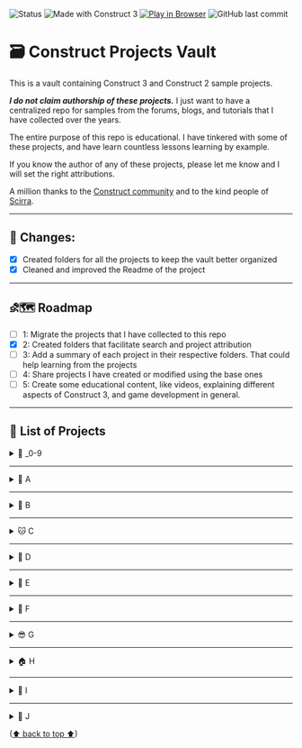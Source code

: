<a id="readme-top"></a>

![Status](https://img.shields.io/badge/status-under--development-yellow)
![Made with Construct 3](https://img.shields.io/badge/built%20with-Construct%203-blue?logo=construct3)
[![Play in Browser](https://img.shields.io/badge/Play--Now-Browser-green?logo=google-chrome&logoColor=white)](https://<your-username>.github.io/WordGame/)
![GitHub last commit](https://img.shields.io/github/last-commit/hielo777/ConstructVault)

# 🗃️ Construct Projects Vault

This is a vault containing Construct 3 and Construct 2 sample projects.

***I do not claim authorship of these projects.***  I just want to have a centralized repo for  samples from the forums, blogs, and tutorials that I have collected over the years.

The entire purpose of this repo is educational. I have tinkered with some of these projects, and have learn countless lessons learning by example.

If you know the author of any of these projects, please let me know and I will set the right attributions.

A million thanks to the [Construct community](https://www.construct.net/en/forum) and to the kind people of [Scirra](https://www.construct.net/en).

***

## 🔀 Changes:
- [x] Created folders for all the projects to keep the vault better organized
- [x] Cleaned and improved the Readme of the project

***

## ⛐🗺️ Roadmap

- [ ] 1: Migrate the projects that I have collected to this repo
- [x] 2: Created folders that facilitate search and project attribution
- [ ] 3: Add a summary of each project in their respective folders. That could help learning from the projects
- [ ] 4: Share projects I have created or modified using the base ones
- [ ] 5: Create some educational content, like videos, explaining different aspects of Construct 3, and game development in general.

***

## 📝 List of Projects

<details>
<summary> 🔢 _0-9</summary>

- _Generate-Level-Map-Loop.c3p
- _Grenade-top-view-r379.c3p
- _Laser-Gun-r3682.c3p
- _Move-2-player-Rope-r4162.c3p
- _Rotate-Object-r3682.c3p
- _Spawn-Tower-Final.c3p
- _Warp-Hero-RPG-Sample.c3p
- _Weapon-Orbit-r397.c3p
- 2d3dcam (3).c3p
- 2d3dcam_Test (1).c3p
- 2d3dcam_Test.c3p
- 3D Shooter with mouse.c3p
- 3D Shooter without mouse.c3p
- 3d_box_and_wedge_collsion_response (1).c3p
- 3d_box_and_wedge_collsion_response.c3p
- 3d_card_flip.c3p
- 3dobjectwalking.c3p
- 8Direction_Gamepad.c3p
- 1999Carolina_SF.c3p

<p align="right">(<a href="#readme-top">⬆  back to top  ⬆</a>)</p>
</details>

***

<details>
<summary>🍎 A</summary>

- arch_3dmesh.c3p
- arrayVariables.c3p
- ASCII_Art.c3p
- audio-worklets.c3p
- AutoFill_collisionMap.c3p

<p align="right">(<a href="#readme-top">⬆  back to top  ⬆</a>)</p>
</details>

***

<details>
<summary>🏀 B</summary>

- Battle ship.c3p
- BendSprite.c3p
- bezier.c3p
- biters (1).c3p
- biters.c3p
- BitmapToTilemap.c3p
- BlockPuzzle2.c3p
- BitmapToTilemap v02.c3p
- boulderDash2.c3p
- BOX_switch_position.c3p

<p align="right">(<a href="#readme-top">⬆  back to top  ⬆</a>)</p>
</details>

***

<details>
<summary>🐱 C</summary>

- Canvas_FloodFill.c3p
- Car lanes.c3p
- cardflip.c3p
- CardGame2PlayersC3.c3p
- carrace.c3p
- ceilingSlopes.c3p
- CentralRandomIsland.c3p
- chain_stiffness.c3p
- ChainLightning.c3p
- Color.c3p
- ColorOverlay2.c3p
- ColorPickerTextbox.c3p
- ContainersAndFamilies.c3p
- Copy of Dino Turret.c3p
- cube_roll.c3p
- CurvedWires.c3p
- CutImage_JigsawPuzzle.c3p
- cycle_through_family.c3p

<p align="right">(<a href="#readme-top">⬆  back to top  ⬆</a>)</p>
</details>

***

<details>
<summary>🐶 D</summary>

- dead worlds without the chatgpt stuff.c3p
- dead worlds.c3p
- DISCO VOLADOR.c3p
- DrawPathAndMoveAlongIt (1).c3p
- DrawPathAndMoveAlongIt.c3p
- DungeonWallMarkers-Map Flooding.c3p

<p align="right">(<a href="#readme-top">⬆  back to top  ⬆</a>)</p>
</details>

***

<details>
<summary>🐘 E</summary>

- Easy_EnemyChase_Example (1).c3p
- Easy_EnemyChase_Example.c3p
- ExpandingImageTrick.c3p
- external_lib_issue (1).c3p
- external_lib_issue.c3p

<p align="right">(<a href="#readme-top">⬆  back to top  ⬆</a>)</p>
</details>

***

<details>
<summary>🌸 F</summary>

- family_order_byType.c3p
- fast-radial-progress-bar-demo.c3p
- FillTheBlankWord-Fill in the blank.c3p
- find_room_name.c3p
- fish_maybe.c3p
- flock_02.c3p
- flock.c3p
- floor_mirror.c3p
- Fog of War (RTS game).c3p
- FollowSnake.c3p
- FPS_Controller_Episode1_Example.c3p
- FramingEffectsAndZoom.c3p
- frontline_w_effects.c3p

<p align="right">(<a href="#readme-top">⬆  back to top  ⬆</a>)</p>
</details>

***

<details>
<summary>😎 G</summary>

- Gearbox (1).c3p
- Gearbox.c3p
- grab the stick.c3p

<p align="right">(<a href="#readme-top">⬆  back to top  ⬆</a>)</p>
</details>

***


<details>
<summary>🏠 H</summary>

- help.c3p
- Hex Pathfinding.c3p
- hex2color.c3p
- htmlpage.c3p

<p align="right">(<a href="#readme-top">⬆  back to top  ⬆</a>)</p>
</details>

***

<details>
<summary>🍦 I</summary>

- iFrame_CallFunction.c3p
- Infinity Panning.c3p
- island_orbit.c3p
- isometricgame.c3p

<p align="right">(<a href="#readme-top">⬆  back to top  ⬆</a>)</p>
</details>

***


<details>
<summary>🐆 J</summary>

- joyconsample.c3p
- jumpArc (1).c3p

<p align="right">(<a href="#readme-top">⬆  back to top  ⬆</a>)</p>
</details>

<!--
***

<details>
<summary>🪁 K</summary>

<p align="right">(<a href="#readme-top">⬆  back to top  ⬆</a>)</p>
</details>

***

<details>
<summary>🦁 L</summary>

<p align="right">(<a href="#readme-top">⬆  back to top  ⬆</a>)</p>
</details>

***

<details>
<summary>🐒 M</summary>

<p align="right">(<a href="#readme-top">⬆  back to top  ⬆</a>)</p>
</details>

***

<details>
<summary>🪺 N</summary>

<p align="right">(<a href="#readme-top">⬆  back to top  ⬆</a>)</p>
</details>

***

<details>
<summary>🍊 O</summary>

<p align="right">(<a href="#readme-top">⬆  back to top  ⬆</a>)</p>
</details>

***

<details>
<summary>🐷 P</summary>

<p align="right">(<a href="#readme-top">⬆  back to top  ⬆</a>)</p>
</details>

***

<details>
<summary>👸🏻 Q</summary>

<p align="right">(<a href="#readme-top">⬆  back to top  ⬆</a>)</p>
</details>

***

<details>
<summary>🤖 R</summary>

<p align="right">(<a href="#readme-top">⬆  back to top  ⬆</a>)</p>
</details>

***

<details>
<summary>☀️ S</summary>

<p align="right">(<a href="#readme-top">⬆  back to top  ⬆</a>)</p>
</details>

***

<details>
<summary>🌳 T</summary>

<p align="right">(<a href="#readme-top">⬆  back to top  ⬆</a>)</p>
</details>

***

<details>
<summary>☂️ U</summary>

<p align="right">(<a href="#readme-top">⬆  back to top  ⬆</a>)</p>
</details>

***

<details>
<summary>🎻 V</summary>

<p align="right">(<a href="#readme-top">⬆  back to top  ⬆</a>)</p>
</details>

***

<details>
<summary>⏱️ W</summary>

<p align="right">(<a href="#readme-top">⬆  back to top  ⬆</a>)</p>
</details>

***

<details>
<summary>🩻 X</summary>

<p align="right">(<a href="#readme-top">⬆  back to top  ⬆</a>)</p>
</details>

***

<details>
<summary>🧶 Y</summary>

<p align="right">(<a href="#readme-top">⬆  back to top  ⬆</a>)</p>
</details>

***

<details>
<summary>🦓 Z</summary>

<p align="right">(<a href="#readme-top">⬆  back to top  ⬆</a>)</p>
</details>

***
-->

<p align="left">(<a href="#readme-top">⬆  back to top  ⬆</a>)</p>
